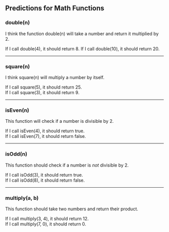 ## Predictions for Math Functions

### double(n)
I think the function double(n) will take a number and return it multiplied by 2.

If I call double(4), it should return 8.
If I call double(10), it should return 20.

---

### square(n)
I think square(n) will multiply a number by itself.

If I call square(5), it should return 25.  
If I call square(3), it should return 9.

---

### isEven(n)
This function will check if a number is divisible by 2.

If I call isEven(4), it should return true.  
If I call isEven(7), it should return false.

---

### isOdd(n)
This function should check if a number is *not* divisible by 2.

If I call isOdd(3), it should return true.  
If I call isOdd(8), it should return false.

---

### multiply(a, b)
This function should take two numbers and return their product.

If I call multiply(3, 4), it should return 12.  
If I call multiply(7, 0), it should return 0.
